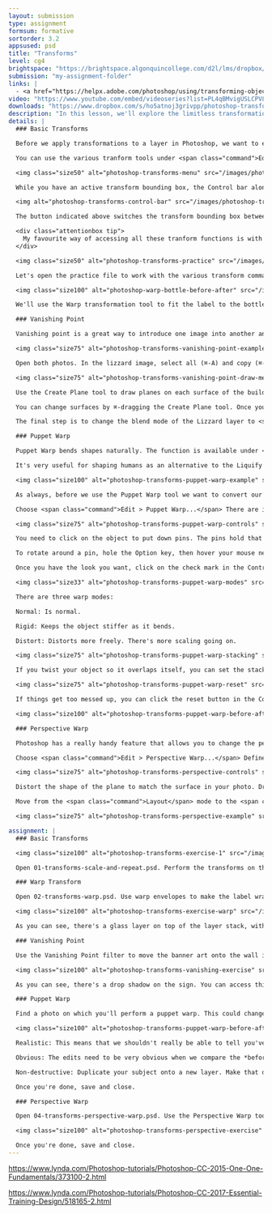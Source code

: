 ```yaml
---
layout: submission
type: assignment
formsum: formative
sortorder: 3.2
appsused: psd
title: "Transforms"
level: cg4
brightspace: "https://brightspace.algonquincollege.com/d2l/lms/dropbox/user/folder_submit_files.d2l?db=189390&grpid=0&isprv=0&bp=0&ou=227625"
submission: "my-assignment-folder"
links: |
  - <a href="https://helpx.adobe.com/photoshop/using/transforming-objects.html" target="_blank" title="Transform Objects">Transform Objects</a>
video: "https://www.youtube.com/embed/videoseries?list=PL4qBMvigUSLCPV88lerrXcuLpXw0bX4q-"
downloads: "https://www.dropbox.com/s/ho5atnoj3grivpp/photoshop-transforms.zip?dl=1"
description: "In this lesson, we'll explore the limitless transformation capabilities of Adobe Photoshop; all in a non-destructive workflow, of course."
details: | 
  ### Basic Transforms

  Before we apply transformations to a layer in Photoshop, we want to ensure our editing is non-destructive. To that end, convert your layer to a Smart Object by right-clicking on the canvas with the Marquee tool, then choosing <span class="command">Convert to Smart Object</span>. Now, however you transform your layer, you can edit the settings.

  You can use the various tranform tools under <span class="command">Edit > Transform...</span>. The first five types of transforms are similar. <span class="command">Warp</span> is in a category of its own, so it gets a different Control bar. For the most part, the transforms keep the edges of your image straight. The <span class="command">Warp</span> transformations curve the edges based on the selected envelope. Envelopes are different warp transformation shapes.

  <img class="size50" alt="photoshop-transforms-menu" src="/images/photoshop-transforms/photoshop-transforms-menu.jpg">

  While you have an active transform bounding box, the Control bar along the top of the screen gives you transformation options.

  <img alt="photoshop-transforms-control-bar" src="/images/photoshop-transforms/photoshop-transforms-control-bar.jpg">

  The button indicated above switches the transform bounding box between Transform mode and Warp mode. You can switch between both modes with the button. You can also do multiple tranforms in one operation by switching modes and switching warp envelopes. Once you're done, simply click the check box in the Control bar.

  <div class="attentionbox tip">
    My favourite way of accessing all these tranform functions is with the ⌘-T keyboard shortcut. Once the transform bounding box is active, right-click on the canvas to select a transform mode.
  </div>

  <img class="size50" alt="photoshop-transforms-practice" src="/images/photoshop-transforms/photoshop-transforms-practice.jpg">

  Let's open the practice file to work with the various transform commands. We'll perform transforms to have the green squares match the grey ones. Some key maneuvers include holding <span class="command">Shift</span> and/or <span class="command">Option</span>.

  <img class="size100" alt="photoshop-warp-bottle-before-after" src="/images/photoshop-transforms/photoshop-warp-bottle-before-after.jpg">

  We'll use the Warp transformation tool to fit the label to the bottle. This workflow will also include Blend Modes, Clipping Masks, Adjustment Layers and Smart Objects.

  ### Vanishing Point

  Vanishing point is a great way to introduce one image into another and match the perspective. We'll place the image of the lizzard below on the wall of the building.

  <img class="size75" alt="photoshop-transforms-vanishing-point-example" src="/images/photoshop-transforms/photoshop-transforms-vanishing-point-example.jpg">

  Open both photos. In the lizzard image, select all (⌘-A) and copy (⌘-C). In the building image, create a new empty layer. Now we're ready to enter the filter. Go <span class="command">Filter > Vanishing Point...</span>.

  <img class="size75" alt="photoshop-transforms-vanishing-point-draw-mesh" src="/images/photoshop-transforms/photoshop-transforms-vanishing-point-draw-mesh.jpg">

  Use the Create Plane tool to draw planes on each surface of the building. The plane grids which are red don't line up with the vanishing points. Make sure yours are blue.

  You can change surfaces by ⌘-dragging the Create Plane tool. Once you have your planes in place, simply paste the lizzard into the dialogue. You can scale and move it with the Transform tool. Once the lizzard looks right, click <span class="command">OK</span>.

  The final step is to change the blend mode of the Lizzard layer to <span class="command">Multiply</span>. If you want to place another lizzard, it's best to repeat the whole process on a new layer.

  ### Puppet Warp

  Puppet Warp bends shapes naturally. The function is available under <span class="command">Edit > Puppet Warp</span>. It's best to isolate the object on its own layer.

  It's very useful for shaping humans as an alternative to the Liquify command. You can can pull in bulges, create a smile or <a href="http://i1.ytimg.com/vi/1qenoB_1kO4/maxresdefault.jpg" target="_blank" title="Use Puppet Warp to re-shape humans.">move a limb into position</a>.

  <img class="size100" alt="photoshop-transforms-puppet-warp-example" src="/images/photoshop-transforms/photoshop-transforms-puppet-warp-example.jpg">

  As always, before we use the Puppet Warp tool we want to convert our layer to a Smart Object to preserve editability.

  Choose <span class="command">Edit > Puppet Warp...</span> There are important settings in the Control bar. You can show/hide the mesh. You can also edit the density of the mesh to increase or decrease control points.

  <img class="size75" alt="photoshop-transforms-puppet-warp-controls" src="/images/photoshop-transforms/photoshop-transforms-puppet-warp-controls.jpg">

  You need to click on the object to put down pins. The pins hold that area in place as an actual thumb tack would. Click and drag a pin to warp the object. The pins anchor parts of the warped object in place. You can hold the Shift key to select more than one at a time to move more of the object at once. To remove a pin, you can Option-click on one.

  To rotate around a pin, hole the Option key, then hover your mouse near a pin. A circle will appear allowing you to rotate the object around the pin.

  Once you have the look you want, click on the check mark in the Control bar, or hit <span class="command">Enter</span>.

  <img class="size33" alt="photoshop-transforms-puppet-warp-modes" src="/images/photoshop-transforms/photoshop-transforms-puppet-warp-modes.jpg">

  There are three warp modes:

  Normal: Is normal.

  Rigid: Keeps the object stiffer as it bends.

  Distort: Distorts more freely. There's more scaling going on.

  <img class="size75" alt="photoshop-transforms-puppet-warp-stacking" src="/images/photoshop-transforms/photoshop-transforms-puppet-warp-stacking.jpg">

  If you twist your object so it overlaps itself, you can set the stacking order so it either goes behind or in front of itself as it twists.

  <img class="size75" alt="photoshop-transforms-puppet-warp-reset" src="/images/photoshop-transforms/photoshop-transforms-puppet-warp-reset.jpg">

  If things get too messed up, you can click the reset button in the Control bar.

  <img class="size100" alt="photoshop-transforms-puppet-warp-before-after" src="/images/photoshop-transforms/photoshop-transforms-puppet-warp-before-after.jpg">

  ### Perspective Warp

  Photoshop has a really handy feature that allows you to change the perspective on a photo. This function doesn't work with Smart Objects, so it's best to duplicate the original layer with <span class="command">Option-⌘-J</span>. Make sure to name all your layers.

  Choose <span class="command">Edit > Perspective Warp...</span> Define perspective of the image by dragging out a perspective plane.

  <img class="size75" alt="photoshop-transforms-perspective-controls" src="/images/photoshop-transforms/photoshop-transforms-perspective-controls.jpg">

  Distort the shape of the plane to match the surface in your photo. Drag a plane for each surface.

  Move from the <span class="command">Layout</span> mode to the <span class="command">Warp</span> mode in the Control bar. To straighten the vertical lines, click the first icon in the Control bar. There's a horizontal button to fix horizontal lines. Hold Shift, then hover over the perspective lines. This will constrain the lines while adjusting.

  <img class="size75" alt="photoshop-transforms-perspective-example" src="/images/photoshop-transforms/photoshop-transforms-perspective-example.jpg">

assignment: |
  ### Basic Transforms

  <img class="size100" alt="photoshop-transforms-exercise-1" src="/images/photoshop-transforms/photoshop-transforms-exercise-transform.jpg">

  Open 01-transforms-scale-and-repeat.psd. Perform the transforms on the glass as indicated in the image. You should end up with one glass per layer. Make sure you make each layer a Smart Object to ensure your edits are non-destructive and editable.

  ### Warp Transform

  Open 02-transforms-warp.psd. Use warp envelopes to make the label wrap around the bottle as a Smart Object.

  <img class="size100" alt="photoshop-transforms-exercise-warp" src="/images/photoshop-transforms/photoshop-transforms-exercise-warp.jpg">

  As you can see, there's a glass layer on top of the layer stack, with a Linear Light blend mode. The label was also made more realistic with gentle Gaussian Blur Smart Filter. Paint on the filter's mask to edit it.

  ### Vanishing Point

  Use the Vanishing Point filter to move the banner art onto the wall in perspective.

  <img class="size100" alt="photoshop-transforms-vanishing-exercise" src="/images/photoshop-transforms/photoshop-transforms-exercise-vanishing.jpg">

  As you can see, there's a drop shadow on the sign. You can access this effect from the *fx* button at the bottom of the Layers panel.

  ### Puppet Warp

  Find a photo on which you'll perform a puppet warp. This could change someone's facial expression. It could change their stance or body position. Your effect needs to be realistic, obvious and non-destructive.

  <img class="size100" alt="photoshop-transforms-puppet-warp-before-after" src="/images/photoshop-transforms/photoshop-transforms-puppet-warp-before-after.jpg">

  Realistic: This means that we shouldn't really be able to tell you've modified the photo without looking at the original.

  Obvious: The edits need to be very obvious when we compare the *before* and *after* states.

  Non-destructive: Duplicate your subject onto a new layer. Make that duplicate layer a Smart Object. We want to be able to see the *before* and *after*. We also want to be able to go back into the warp settings to edit them.

  Once you're done, save and close.

  ### Perspective Warp

  Open 04-transforms-perspective-warp.psd. Use the Perspective Warp tool to remove the lens distortion on the building, as shown. Make sure you duplicate the building layer, then make it a Smart Object.

  <img class="size100" alt="photoshop-transforms-perspective-exercise" src="/images/photoshop-transforms/photoshop-transforms-exercise-perspective.jpg">

  Once you're done, save and close.
---
```

https://www.lynda.com/Photoshop-tutorials/Photoshop-CC-2015-One-One-Fundamentals/373100-2.html

https://www.lynda.com/Photoshop-tutorials/Photoshop-CC-2017-Essential-Training-Design/518165-2.html
